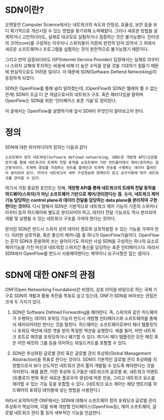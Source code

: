 # SDN이란?

오랫동안 Computer Science에서는 네트워크의 속도와 안정성, 효율성, 보안 등을 보다 획기적으로 개선시킬 수 있는 방법을 찾기위해 노력해왔다. 그러나 새로운 방법을 설계하거나 고안하더라도, 실제로 대규모로 실험하거나 검증하는 것은 불가능했다. 인터넷의 코어(core)를 구성하는 라우터나 스위치들이 이른바 완전히 닫혀 있어서 그 위에서 새로운 소프트웨어나 프로그램을 실험하는 것이 원천적으로 불가능했기 때문이다.

그리고 만약 검증되더라도 ISP(Internet Service Provider) 입장에서는 실제로 라우터나 스위치 교체에 투자하는 비용에 비해 더 높은 수익을 얻을 것을 기대하기 힘들기 때문에 현실적으로도 어려운 일이다. 이 때문에 SDN(Software Defiend Networking)이 등장하게 되었다.

SDN은 OpenFlow를 통해 널리 알려졌는데, (OpenFlow와 SDN은 뗄레야 뗄 수 없는 관계) SDN이 조금 더 큰 개념으로서의 네트워크 구조. 혹은 패러다임을 말하며 OpenFlow는 SDN을 위한 '인터페이스 표준 기술'로 정의된다.

이 글에서는 OpenFlow를 설명하기에 앞서 SDN이 무엇인지 알아보고자 한다.

# 정의

SDN에 대한 위키피디아의 정의는 다음과 같다

```
소프트웨어 정의 네트워킹(Software defined networking, SDN)은 개방형 API(오픈플로우)를 통해 네트워크의 트래픽 전달 동작을 소프트웨어 기반 컨트롤러에서 제어/관리하는 접근방식이다. 트래픽 경로를 지정하는 컨트롤 플레인과 트래픽 전송을 수행하는 데이터 플레인이 분리되어 있다. 따라서 네트워크의 세부 구성정보에 얽매이지 않고 요구사항에 따라 네트워크를 관리할 수 있다.
```

여기서 가장 중요한 포인트는 첫째, **개방형 API를 통해 네트워크의 트래픽 전달 동작을 하드웨어(스위치)가 아닌 소프트웨어 기반으로 제어/관리한다는 점.** 둘째, **네트워크 제어 기능 담당하는 control plane과 데이터 전달을 담당하는 data plane을 분리하여 구현한다는 것이다.** 다시 말해서 SDN은 기본적으로 네트워크 제어 기능이 기존의 스위치나 라우터 등의 하드웨어와 별도로 분리되어야 하고, 데이터 전달 기능과도 역시 분리되어 개발 및 실행될 수 있는 네트워크 구조를 가져야 한다는 것이다.

분리된 SDN은 반드시 스위치 상의 데이터 경로와 상호작용할 수 있는 기능을 가져야 한다. 이러한 상호작용, 혹은 통신의 메커니즘 중 하나가 OpenFlow기술이다. OpenFlow는 흔히 SDN과 혼용하여 쓰는 용어이기도 하지만 사실 SDN을 구성하는 하나의 요소로 제어기능을 가진 머신과 네트워킹 스위치간 통신을 담당하는 표준 인터페이스다. 따라서 SDN에서 OpenFlow를 반드시 사용해야한다는 제약이나 요구사항은 없는 셈이다.

# SDN에 대한 ONF의 관점

ONF(Open Networking Foundation)은 비영리, 상호 이익을 바탕으로 하는 국제 기구로 SDN의 개발과 활용 촉진을 목표로 삼고 있는데, ONF가 SDN을 바라보는 관점은 크게 두 가지가 있다.

1. SDN은 Software Defined Forwarding을 해야한다. 즉, 스위치와 같은 하드웨어가 수행하는 데이터 포워딩 기능이 반드시 개방형 인터페이스와 소프트웨어를 통해서 제어되어야만 한다는 것을 말한다. 하드웨어는 소프트웨어로부터 헤더 템플릿이나 포워딩 액션에 대한 셋을 받아 특정한 액션을 실행한다. 예를 들어, 어떤 네트워크 포트로 패킷을 포워딩하거나 폐기할 수 있다. 여기서 헤더 템플릿은 모든 패킷 혹은 어떤 패킷의 그룹 등을 의미하는 와일드카드를 포함할 수 있다. 

2. SDN은 추상화된 글로벌 관리 혹은 글로벌 관리 추상화(Global Management Abstraction)을 목표로 한다는 것이다. SDN이 기본적인 글로벌 관리 추상화를 지원함으로서 보다 선도적인 네트워크 관리 툴이 개발될 수 있도록 해야한다는 것을 의미한다. 예를 들면, 이런 추상화 도구들은 네트워크의 글로벌 뷰, 네트워크 이벤트(토폴로지 변화 혹은 새로운 플로우의 생성)에 따른 반응, 그리고 네트워크 요소를 제어할 수 있는 기능 등을 포함할 수 있다. (네트워크 요소 제어는 해당 엔트리를 하드웨어의 포워딩 테이블에 넣는 방법을 사용한다.)

따라서 요약하자면 ONF에서는 SDN에 대해서 소프트웨어 정의 포워딩과 글로벌 관리 추상화가 핵심이며, 이를 위해 개방형 인터페이스(OpenFlow등), 제어 소프트웨어, 글로벌 네트워크 관리 툴 등의 세부적인 기능을 언급한다.

